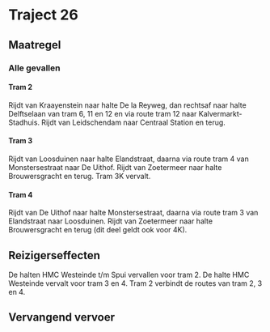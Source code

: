 # Traject 26
## Maatregel
### Alle gevallen

#### Tram 2
Rijdt van Kraayenstein naar halte De la Reyweg, dan rechtsaf naar halte Delftselaan van tram 6, 11 en 12 en via route tram 12 naar Kalvermarkt-Stadhuis.
Rijdt van Leidschendam naar Centraal Station en terug.

#### Tram 3
Rijdt van Loosduinen naar halte Elandstraat, daarna via route tram 4 van Monstersestraat naar De Uithof.
Rijdt van Zoetermeer naar halte Brouwersgracht en terug.
Tram 3K vervalt.

#### Tram 4
Rijdt van De Uithof naar halte Monstersestraat, daarna via route tram 3 van Elandstraat naar Loosduinen.
Rijdt van Zoetermeer naar halte Brouwersgracht en terug (dit deel geldt ook voor 4K).

## Reizigerseffecten
De halten HMC Westeinde t/m Spui vervallen voor tram 2.
De halte HMC Westeinde vervalt voor tram 3 en 4.
Tram 2 verbindt de routes van tram 2, 3 en 4.

## Vervangend vervoer
